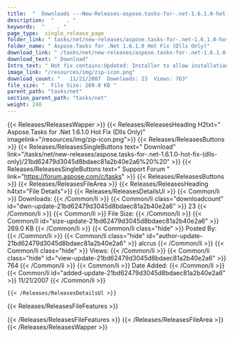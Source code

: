 ```yaml
---
title:  "  Downloads ---New-Releases-aspose.tasks-for-.net-1.6.1.0-hot-fix-(dlls-only) . " 
description:  "    . " 
keywords:  "    . " 
page_type:  single_release_page
folder_link: " tasks/net/new-releases/aspose.tasks-for-.net-1.6.1.0-hot-fix-(dlls-only)/"
folder_name: " Aspose.Tasks for .Net 1.6.1.0 Hot Fix (Dlls Only)"
download_link: " /tasks/net/new-releases/aspose.tasks-for-.net-1.6.1.0-hot-fix-(dlls-only)/21bd62479d3045d8bdaec81a2b40e2a6"
download_text: " Download"
Intro_text: " Hot fix contains:Updated: Installer to allow installation on computer with .NET ..."
image_link: "/resources/img/zip-icon.png"
download_count: "   11/21/2007  Downloads: 23  Views: 763"
file_size: "  File Size: 269.0 KB "
parent_path: "tasks/net"
section_parent_path: "tasks/net"
weight: 240
---
```


{{< Releases/ReleasesWapper >}}
  {{< Releases/ReleasesHeading H2txt=" Aspose.Tasks for .Net 1.6.1.0 Hot Fix (Dlls Only)" imagelink="/resources/img/zip-icon.png">}}
  {{< Releases/ReleasesButtons >}}
    {{< Releases/ReleasesSingleButtons text=" Download" link="/tasks/net/new-releases/aspose.tasks-for-.net-1.6.1.0-hot-fix-(dlls-only)/21bd62479d3045d8bdaec81a2b40e2a6%20%20" >}}
    {{< Releases/ReleasesSingleButtons text=" Support Forum " link="https://forum.aspose.com/c/tasks" >}}
  {{< Releases/ReleasesButtons >}}
  {{< Releases/ReleasesFileArea >}}
    {{< Releases/ReleasesHeading h4txt="File Details">}}
    {{< Releases/ReleasesDetailsUl >}}
            {{< Common/li  >}} Downloads: {{< /Common/li >}} 
      {{< Common/li class="downloadcount" id="dwn-update-21bd62479d3045d8bdaec81a2b40e2a6" >}} 23 {{< /Common/li >}} 
      {{< Common/li  >}} File Size: {{< /Common/li >}} 
      {{< Common/li id="size-update-21bd62479d3045d8bdaec81a2b40e2a6" >}} 269.0 KB {{< /Common/li >}} 
      {{< Common/li  class="hide" >}} Posted By: {{< /Common/li >}} 
      {{< Common/li class="hide" id="author-update-21bd62479d3045d8bdaec81a2b40e2a6" >}} alcrus {{< /Common/li >}} 
      {{< Common/li class="hide"  >}} Views: {{< /Common/li >}} 
      {{< Common/li class="hide" id="view-update-21bd62479d3045d8bdaec81a2b40e2a6" >}} 764 {{< /Common/li >}} 
      {{< Common/li  >}} Date Added: {{< /Common/li >}} 
      {{< Common/li id="added-update-21bd62479d3045d8bdaec81a2b40e2a6" >}} 11/21/2007 {{< /Common/li >}} 

    {{< /Releases/ReleasesDetailsUl >}}

  {{< Releases/ReleasesFileFeatures >}}
      
  {{< /Releases/ReleasesFileFeatures >}}
 {{< /Releases/ReleasesFileArea >}}
{{< /Releases/ReleasesWapper >}}


